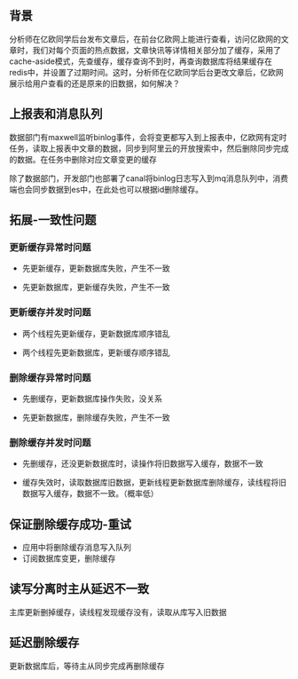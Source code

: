 ## 背景

分析师在亿欧同学后台发布文章后，在前台亿欧网上能进行查看，访问亿欧网的文章时，我们对每个页面的热点数据，文章快讯等详情相关部分加了缓存，采用了cache-aside模式，先查缓存，缓存查询不到时，再查询数据库将结果缓存在redis中，并设置了过期时间。这时，分析师在亿欧同学后台更改文章后，亿欧网展示给用户查看的还是原来的旧数据，如何解决？

## 上报表和消息队列

数据部门有maxwell监听binlog事件，会将变更都写入到上报表中，亿欧网有定时任务，读取上报表中文章的数据，同步到阿里云的开放搜索中，然后删除同步完成的数据。在任务中删除对应文章变更的缓存

除了数据部门，开发部门也部署了canal将binlog日志写入到mq消息队列中，消费端也会同步数据到es中，在此处也可以根据id删除缓存。

## 拓展-一致性问题

### 更新缓存异常时问题

* 先更新缓存，更新数据库失败，产生不一致

* 先更新数据库，更新缓存失败，产生不一致

### 更新缓存并发时问题

* 两个线程先更新缓存，更新数据库顺序错乱

* 两个线程先更新数据库，更新缓存顺序错乱

### 删除缓存异常时问题

* 先删缓存，更新数据库操作失败，没关系

* 先更新数据库，删除缓存失败，产生不一致

### 删除缓存并发时问题

* 先删缓存，还没更新数据库时，读操作将旧数据写入缓存，数据不一致

* 缓存失效时，读取数据库旧数据，更新线程更新数据库删除缓存，读线程将旧数据写入缓存，数据不一致。（概率低）

## 保证删除缓存成功-重试

* 应用中将删除缓存消息写入队列
* 订阅数据库变更，删除缓存

## 读写分离时主从延迟不一致

主库更新删掉缓存，读线程发现缓存没有，读取从库写入旧数据

## 延迟删除缓存

更新数据库后，等待主从同步完成再删除缓存



